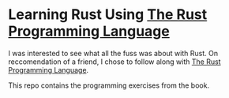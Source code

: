 # Learning Rust Using [The Rust Programming Language](https://doc.rust-lang.org/book/title-page.html#the-rust-programming-language)

I was interested to see what all the fuss was about with Rust. On reccomendation of a friend, I chose to follow along with [The Rust Programming Language](https://doc.rust-lang.org/book/title-page.html#the-rust-programming-language).

This repo contains the programming exercises from the book.